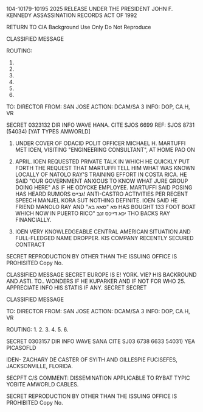 104-10179-10195 2025 RELEASE UNDER THE PRESIDENT JOHN F. KENNEDY ASSASSINATION RECORDS ACT OF 1992

RETURN TO CIA
Background Use Only
Do Not Reproduce

CLASSIFIED MESSAGE

ROUTING:

1.
2.
3.
4.
5.
6.

TO: DIRECTOR
FROM: SAN JOSE
ACTION: DCAM/SA 3
INFO: DOP, CA.H, VR

SECRET 0323132
DIR INFO WAVE HANA. CITE SJOS 6699
REF: SJOS 8731 (54034)
[YAT TYPES AMWORLD]

1. UNDER COVER OF ODACID POLIT OFFICER MICHAEL H. MARTUFFI
MET IOEN, VISITING "ENGINEERING CONSULTANT", AT HOME PAO ON
2. APRIL. IOEN REQUESTED PRIVATE TALK IN WHICH HE QUICKLY PUT
FORTH THE REQUEST THAT MARTUFFI TELL HIM WHAT WAS KNOWN LOCALLY
OF NATOLO RAY'S TRAINING EFFORT IN COSTA RICA. HE SAID "OUR GOVERNMENT
ANXIOUS TO KNOW WHAT JURE GROUP DOING HERE" AS IF HE
ODYCKE EMPLOYEE. MARTUFFI SAID POSING HAS HEARD RUMORS גבייס!
ANTI-CASTRO ACTIVITIES PER RECENT SPEECH MANJEL KORA SUT NOTHING
DEFINITE. IOEN SAID HE FRIEND MANOLO RAY AND "פא "סאא בא HAS
BOUGHT 133 FOOT BOAT WHICH NOW IN PUERTO RICO" יכא דייכס זנב
THO BACKS RAY FINANCIALLY.

2. IOEN VERY KNOWLEDGEABLE CENTRAL AMERICAN SITUATION AND
FULL-FLEDGED NAME DROPPER. KIS COMPANY RECENTLY SECURED CONTRACT

SECRET
REPRODUCTION BY OTHER THAN THE ISSUING OFFICE IS PROHISITED
Copy No.

CLASSIFIED MESSAGE
SECRET
EUROPE IS E! YORK. VIE? HIS BACKROUND AND ASTI. TO..
WONDERS IF HE KUPARKER AND IF NOT FOR WHO 25.
APPRECIATE INFO HIS STATIS IF ANY.
SECRET
SECRET

CLASSIFIED MESSAGE

TO: DIRECTOR
FROM: SAN JOSE
ACTION: DCAM/SA 3
INFO: DOP, CA.H, VR

ROUTING:
1.
2.
3.
4.
5.
6.

SECRET 0303157
DIR INFO WAVE SANA CITE SJ03 6738
6633 54031)
YEA PICASOFLD

IDEN- ZACHARY DE CASTER OF SYITH AND GILLESPIE FUCISEFES,
JACKSONVILLE, FLORIDA.

SECPFT
C/S COMMENT: DISSEMINATION APPLICABLE TO RYBAT TYPIC YOBITE AMWORLD
CABLES.

SECRET
REPRODUCTION BY OTHER THAN THE ISSUING OFFICE IS PROHIBITED
Copy No.
